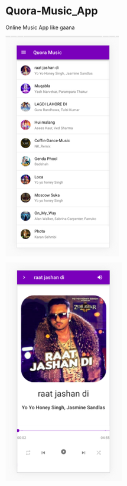 # Quora-Music_App
Online Music App like gaana 



![](images/Screenshot%20from%202020-05-03%2021-18-43.png)



![](images/Screenshot%20from%202020-05-03%2021-21-31.png)

